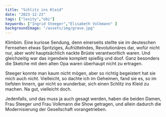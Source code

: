 ```yaml
---
title: "Schlitz ins Kleid"
date: "2023-12-23"
tags: ["levity","obi"]
keywords: ["Ingrid Steeger","Elisabeth Volkmann" ]
backgroundImage: "/assets/img/grave.jpg"
---
```

Klimbim. Eine kuriose Sendung, denn einerseits stellte sie im deuteschen Fernsehen etwas Spritziges, Aufrüttelndes, Revolutionäres dar, wofür nicht nur, aber wohl hauptsächlich nackte Brüste verantworltich waren. Und gleichzeitig war das irgendwie komplett spießig und doof. Ganz besonders die Sketche mit dem alten Opa waren überhaupt nicht zu ertragen.

Steeger konnte man kaum nicht mögen, aber so richtig begeistert hat sie mich auch nicht. Vielleicht, so dachte ich im Geheimen, fand sie es, so im tiefsten Innern, gar nicht so wunderbar, sich einen Schlitz ins Kleid zu machen. Na gut, vielleicht doch.

Jedenfalls, und das muss ja auch gesagt werden, haben die beiden Damen, Frau Steeger und Frau Volkmann die Show getragen, und allein dadurch die Modernisierung der Gesellschaft vorangetrieben.